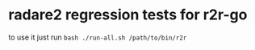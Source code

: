 radare2 regression tests for r2r-go
===================================

to use it just run `bash ./run-all.sh /path/to/bin/r2r`


